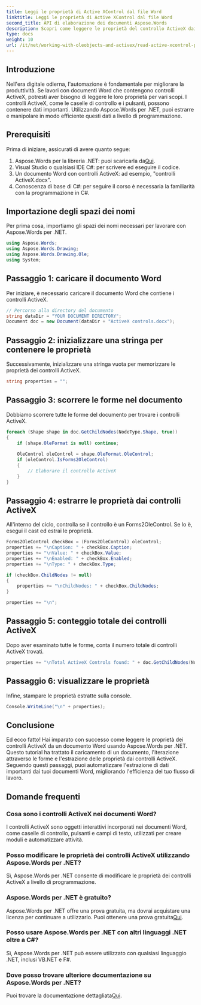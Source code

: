 ```yaml
---
title: Leggi le proprietà di Active XControl dal file Word
linktitle: Leggi le proprietà di Active XControl dal file Word
second_title: API di elaborazione dei documenti Aspose.Words
description: Scopri come leggere le proprietà del controllo ActiveX dai file Word usando Aspose.Words per .NET in una guida passo-passo. Migliora le tue competenze di automazione dei documenti.
type: docs
weight: 10
url: /it/net/working-with-oleobjects-and-activex/read-active-xcontrol-properties/
---
```

## Introduzione

Nell'era digitale odierna, l'automazione è fondamentale per migliorare la produttività. Se lavori con documenti Word che contengono controlli ActiveX, potresti aver bisogno di leggere le loro proprietà per vari scopi. I controlli ActiveX, come le caselle di controllo e i pulsanti, possono contenere dati importanti. Utilizzando Aspose.Words per .NET, puoi estrarre e manipolare in modo efficiente questi dati a livello di programmazione.

## Prerequisiti

Prima di iniziare, assicurati di avere quanto segue:

1.  Aspose.Words per la libreria .NET: puoi scaricarla da[Qui](https://releases.aspose.com/words/net/).
2. Visual Studio o qualsiasi IDE C#: per scrivere ed eseguire il codice.
3. Un documento Word con controlli ActiveX: ad esempio, "controlli ActiveX.docx".
4. Conoscenza di base di C#: per seguire il corso è necessaria la familiarità con la programmazione in C#.

## Importazione degli spazi dei nomi

Per prima cosa, importiamo gli spazi dei nomi necessari per lavorare con Aspose.Words per .NET.

```csharp
using Aspose.Words;
using Aspose.Words.Drawing;
using Aspose.Words.Drawing.Ole;
using System;
```

## Passaggio 1: caricare il documento Word

Per iniziare, è necessario caricare il documento Word che contiene i controlli ActiveX.

```csharp
// Percorso alla directory del documento
string dataDir = "YOUR DOCUMENT DIRECTORY";
Document doc = new Document(dataDir + "ActiveX controls.docx");
```

## Passaggio 2: inizializzare una stringa per contenere le proprietà

Successivamente, inizializzare una stringa vuota per memorizzare le proprietà dei controlli ActiveX.

```csharp
string properties = "";
```

## Passaggio 3: scorrere le forme nel documento

Dobbiamo scorrere tutte le forme del documento per trovare i controlli ActiveX.

```csharp
foreach (Shape shape in doc.GetChildNodes(NodeType.Shape, true))
{
    if (shape.OleFormat is null) continue;
    
    OleControl oleControl = shape.OleFormat.OleControl;
    if (oleControl.IsForms2OleControl)
    {
        // Elaborare il controllo ActiveX
    }
}
```

## Passaggio 4: estrarre le proprietà dai controlli ActiveX

All'interno del ciclo, controlla se il controllo è un Forms2OleControl. Se lo è, esegui il cast ed estrai le proprietà.

```csharp
Forms2OleControl checkBox = (Forms2OleControl) oleControl;
properties += "\nCaption: " + checkBox.Caption;
properties += "\nValue: " + checkBox.Value;
properties += "\nEnabled: " + checkBox.Enabled;
properties += "\nType: " + checkBox.Type;

if (checkBox.ChildNodes != null)
{
    properties += "\nChildNodes: " + checkBox.ChildNodes;
}

properties += "\n";
```

## Passaggio 5: conteggio totale dei controlli ActiveX

Dopo aver esaminato tutte le forme, conta il numero totale di controlli ActiveX trovati.

```csharp
properties += "\nTotal ActiveX Controls found: " + doc.GetChildNodes(NodeType.Shape, true).Count;
```

## Passaggio 6: visualizzare le proprietà

Infine, stampare le proprietà estratte sulla console.

```csharp
Console.WriteLine("\n" + properties);
```

## Conclusione

Ed ecco fatto! Hai imparato con successo come leggere le proprietà dei controlli ActiveX da un documento Word usando Aspose.Words per .NET. Questo tutorial ha trattato il caricamento di un documento, l'iterazione attraverso le forme e l'estrazione delle proprietà dai controlli ActiveX. Seguendo questi passaggi, puoi automatizzare l'estrazione di dati importanti dai tuoi documenti Word, migliorando l'efficienza del tuo flusso di lavoro.

## Domande frequenti

### Cosa sono i controlli ActiveX nei documenti Word?
I controlli ActiveX sono oggetti interattivi incorporati nei documenti Word, come caselle di controllo, pulsanti e campi di testo, utilizzati per creare moduli e automatizzare attività.

### Posso modificare le proprietà dei controlli ActiveX utilizzando Aspose.Words per .NET?
Sì, Aspose.Words per .NET consente di modificare le proprietà dei controlli ActiveX a livello di programmazione.

### Aspose.Words per .NET è gratuito?
 Aspose.Words per .NET offre una prova gratuita, ma dovrai acquistare una licenza per continuare a utilizzarlo. Puoi ottenere una prova gratuita[Qui](https://releases.aspose.com/).

### Posso usare Aspose.Words per .NET con altri linguaggi .NET oltre a C#?
Sì, Aspose.Words per .NET può essere utilizzato con qualsiasi linguaggio .NET, inclusi VB.NET e F#.

### Dove posso trovare ulteriore documentazione su Aspose.Words per .NET?
 Puoi trovare la documentazione dettagliata[Qui](https://reference.aspose.com/words/net/).